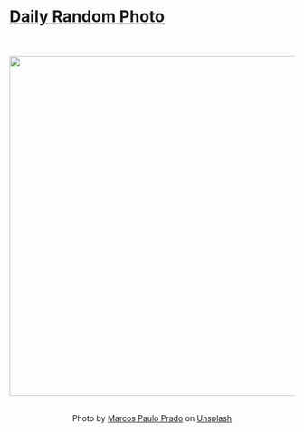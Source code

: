 # [Daily Random Photo](https://www.dailyrandomphoto.com/)

<div align="center">
  <br>
  <br>
  <a href="https://www.dailyrandomphoto.com/p/2024/2024-03-28/"><img src="https://images.unsplash.com/photo-1709733167460-38fa7bc94882?crop=entropy&cs=tinysrgb&fit=max&fm=jpg&ixid=M3w3NzUwOHwwfDF8cmFuZG9tfHx8fHx8fHx8MTcxMTU4NTc4MHw&ixlib=rb-4.0.3&q=80&w=1080" width="600px"></a>
  <br>
  <br>
  <p class="has-text-grey">Photo by <a href="https://unsplash.com/@marcospradobr?utm_source=Daily%20Random%20Photo&amp;utm_medium=referral" target="_blank" rel="noopener noreferrer">Marcos Paulo Prado</a> on <a href="https://unsplash.com/photos/a-large-green-leafy-plant-in-the-middle-of-a-field-L092fym0_iI?utm_source=Daily%20Random%20Photo&amp;utm_medium=referral" target="_blank" rel="noopener noreferrer">Unsplash</a></p>
</div>
